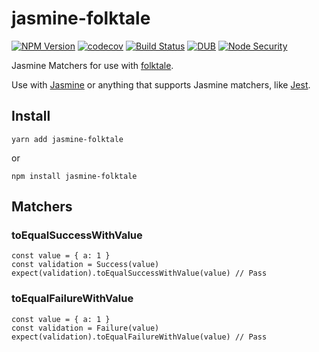 # jasmine-folktale

[![NPM Version](https://img.shields.io/npm/v/jasmine-folktale.svg)](https://www.npmjs.com/package/jasmine-folktale)
[![codecov](https://img.shields.io/codecov/c/github/Undistraction/jasmine-folktale.svg)](https://codecov.io/gh/Undistraction/jasmine-folktale)
[![Build Status](https://img.shields.io/travis/Undistraction/jasmine-folktale.svg)](https://travis-ci.org/Undistraction/jasmine-folktale)
[![DUB](https://img.shields.io/dub/l/vibe-d.svg)](./LICENSE.md)
[![Node Security](https://nodesecurity.io/orgs/undistraction/projects/d8d2c5d2-7010-47d0-a1d5-872403ccfbe4/badge)](https://nodesecurity.io/orgs/undistraction/projects/d8d2c5d2-7010-47d0-a1d5-872403ccfbe4)

Jasmine Matchers for use with [folktale](http://folktale.origamitower.com/api/v2.1.0/en/folktale.html).

Use with [Jasmine](https://jasmine.github.io/) or anything that supports Jasmine matchers, like [Jest](https://facebook.github.io/jest/).

## Install

```
yarn add jasmine-folktale
```

or

```
npm install jasmine-folktale
```

## Matchers

### toEqualSuccessWithValue

```
const value = { a: 1 }
const validation = Success(value)
expect(validation).toEqualSuccessWithValue(value) // Pass
```

### toEqualFailureWithValue

```
const value = { a: 1 }
const validation = Failure(value)
expect(validation).toEqualFailureWithValue(value) // Pass
```

